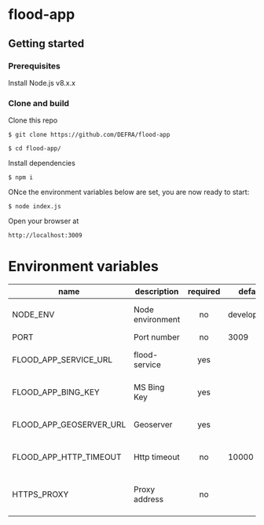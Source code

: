 # flood-app

## Getting started

### Prerequisites
Install Node.js v8.x.x

### Clone and build

Clone this repo

`$ git clone https://github.com/DEFRA/flood-app`

`$ cd flood-app/`


Install dependencies

`$ npm i`


ONce the environment variables below are set, you are now ready to start:

`$ node index.js`


Open your browser at

`http://localhost:3009`

# Environment variables

| name     | description      | required | default |            valid            |             notes             |
|----------|------------------|:--------:|---------|:---------------------------:|:-----------------------------:|
| NODE_ENV | Node environment |    no    | development | development, test, production |                               |
| PORT     | Port number      |    no    | 3009    |                             |                               |
| FLOOD_APP_SERVICE_URL   | flood-service  |    yes    |         |                             | For flood api |
| FLOOD_APP_BING_KEY   | MS Bing Key  |    yes    |         |                             | For location search |
| FLOOD_APP_GEOSERVER_URL   | Geoserver  |    yes    |         |                             | For maps ows |
| FLOOD_APP_HTTP_TIMEOUT   | Http timeout  |    no    |  10000 (10s)       |                             | For maps ows |
| HTTPS_PROXY   | Proxy address |    no    |         |                             | For external api calls |
